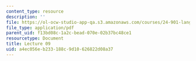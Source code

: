 ```yaml
---
content_type: resource
description: ''
file: https://ol-ocw-studio-app-qa.s3.amazonaws.com/courses/24-901-language-and-its-structure-i-phonology-fall-2010/a4ec056eb233188c9d10626822d08a37_MIT24_901F10_lec09.pdf
file_type: application/pdf
parent_uid: f13bd08c-1a2c-bead-070e-02b37bc48ce1
resourcetype: Document
title: Lecture 09
uid: a4ec056e-b233-188c-9d10-626822d08a37
---
```

